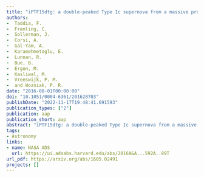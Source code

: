 ```yaml
---
title: "iPTF15dtg: a double-peaked Type Ic supernova from a massive progenitor"
authors:
-  Taddia, F.
-  Fremling, C.
-  Sollerman, J.
-  Corsi, A.
-  Gal-Yam, A.
-  Karamehmetoglu, E.
-  Lunnan, R.
-  Bue, B.
-  Ergon, M.
-  Kasliwal, M.
-  Vreeswijk, P. M.
-  and Wozniak, P. R.
date: "2016-08-01T00:00:00"
doi: "10.1051/0004-6361/201628703"
publishDate: "2022-11-17T19:48:41.691593"
publication_types: ["2"]
publication: aap
publication_short: aap
abstract: "iPTF15dtg: a double-peaked Type Ic supernova from a massive progenitor"
tags:
- Astronomy
links:
- name: NASA ADS
  url: https://ui.adsabs.harvard.edu/abs/2016A&A...592A..89T
url_pdf: https://arxiv.org/abs/1605.02491
projects: []
---
```

